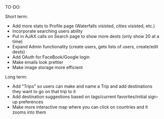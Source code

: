 TO-DO:

Short term:
- Add more stats to Profile page (Waterfalls visisted, cities visisted, etc.)
- Incorporate searching users ability
- Put in AJAX calls on Search page to show more dests (only show 20 at a time)
- Expand Admin functionality (create users, gets lists of users, create/edit dests)
- Add OAuth for FaceBook/Google login
- Make emails look prettier
- Make image storage more efficient

Long term:
- Add "Trips" so users can make and name a Trip and add destinations they want to go on that trip to it
- Add destination suggestions based on tags/current favorites/initial sign-up preferences
- Make more interactive map where you can click on countries and it zooms into them